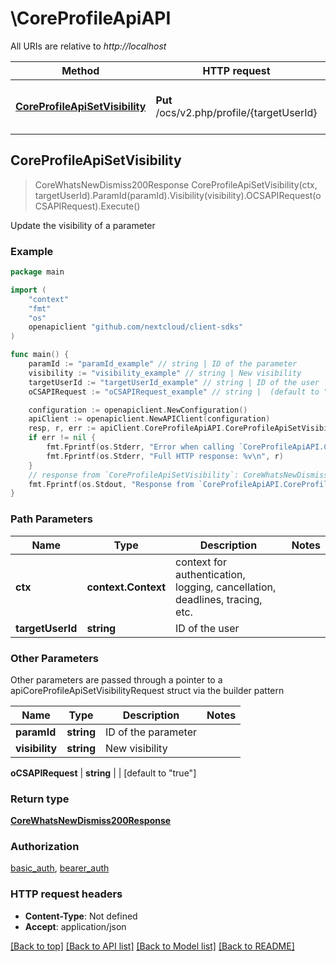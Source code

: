 # \CoreProfileApiAPI

All URIs are relative to *http://localhost*

Method | HTTP request | Description
------------- | ------------- | -------------
[**CoreProfileApiSetVisibility**](CoreProfileApiAPI.md#CoreProfileApiSetVisibility) | **Put** /ocs/v2.php/profile/{targetUserId} | Update the visibility of a parameter



## CoreProfileApiSetVisibility

> CoreWhatsNewDismiss200Response CoreProfileApiSetVisibility(ctx, targetUserId).ParamId(paramId).Visibility(visibility).OCSAPIRequest(oCSAPIRequest).Execute()

Update the visibility of a parameter

### Example

```go
package main

import (
    "context"
    "fmt"
    "os"
    openapiclient "github.com/nextcloud/client-sdks"
)

func main() {
    paramId := "paramId_example" // string | ID of the parameter
    visibility := "visibility_example" // string | New visibility
    targetUserId := "targetUserId_example" // string | ID of the user
    oCSAPIRequest := "oCSAPIRequest_example" // string |  (default to "true")

    configuration := openapiclient.NewConfiguration()
    apiClient := openapiclient.NewAPIClient(configuration)
    resp, r, err := apiClient.CoreProfileApiAPI.CoreProfileApiSetVisibility(context.Background(), targetUserId).ParamId(paramId).Visibility(visibility).OCSAPIRequest(oCSAPIRequest).Execute()
    if err != nil {
        fmt.Fprintf(os.Stderr, "Error when calling `CoreProfileApiAPI.CoreProfileApiSetVisibility``: %v\n", err)
        fmt.Fprintf(os.Stderr, "Full HTTP response: %v\n", r)
    }
    // response from `CoreProfileApiSetVisibility`: CoreWhatsNewDismiss200Response
    fmt.Fprintf(os.Stdout, "Response from `CoreProfileApiAPI.CoreProfileApiSetVisibility`: %v\n", resp)
}
```

### Path Parameters


Name | Type | Description  | Notes
------------- | ------------- | ------------- | -------------
**ctx** | **context.Context** | context for authentication, logging, cancellation, deadlines, tracing, etc.
**targetUserId** | **string** | ID of the user | 

### Other Parameters

Other parameters are passed through a pointer to a apiCoreProfileApiSetVisibilityRequest struct via the builder pattern


Name | Type | Description  | Notes
------------- | ------------- | ------------- | -------------
 **paramId** | **string** | ID of the parameter | 
 **visibility** | **string** | New visibility | 

 **oCSAPIRequest** | **string** |  | [default to &quot;true&quot;]

### Return type

[**CoreWhatsNewDismiss200Response**](CoreWhatsNewDismiss200Response.md)

### Authorization

[basic_auth](../README.md#basic_auth), [bearer_auth](../README.md#bearer_auth)

### HTTP request headers

- **Content-Type**: Not defined
- **Accept**: application/json

[[Back to top]](#) [[Back to API list]](../README.md#documentation-for-api-endpoints)
[[Back to Model list]](../README.md#documentation-for-models)
[[Back to README]](../README.md)

